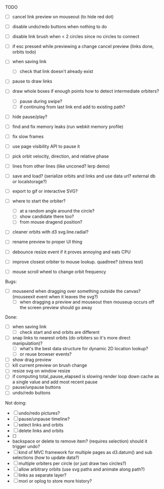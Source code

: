 TODO

 - [ ] cancel link preview on mouseout (to hide red dot)
 - [ ] disable undo/redo buttons when nothing to do
 - [ ] disable link brush when < 2 circles since no circles to connect
 - [ ] if esc pressed while previewing a change cancel preview (links done, orbits todo)
 - [ ] when saving link
   - [ ] check that link doesn't already exist
 - [ ] pause to draw links
 - [ ] draw whole boxes if enough points how to detect intermediate orbiters?
   - [ ] pause during swipe?
   - [ ] if continuing from last link end add to existing path?
 - [ ] hide pause/play?
 - [ ] find and fix memory leaks (run webkit memory profile)
 - [ ] fix slow frames
 - [ ] use page visibility API to pause it

 - [ ] pick orbit velocity, direction, and relative phase
 - [ ] lines from other lines (like unconed? lerp demo)
 - [ ] save and load? (serialize orbits and links and use data url? external db or localstorage?)
 - [ ] export to gif or interactive SVG?
 - [ ] where to start the orbiter?
   - [ ] at a random angle around the circle?
   - [ ] show candidate there too?
   - [ ] from mouse dragend position?
 - [ ] cleaner orbits with d3 svg.line.radial?
 - [ ] rename preview to proper UI thing
 - [ ] debounce resize event if it proves annoying and eats CPU
 - [ ] improve closest orbiter to mouse lookup. quadtree? (stress test)
 - [ ] mouse scroll wheel to change orbit frequency

Bugs:

 - [ ] mouseend when dragging over something outside the canvas? (mouseexit event when it leaves the svg?)
   - [ ] when dragging a preview and mouseout then mouseup occurs off the screen preview should go away

Done:

 - [ ] when saving link
   - [ ] check start and end orbits are different
 - [ ] snap links to nearest orbits (do orbiters so it's more direct manipulation)?
   - [ ] what's the best data structure for dynamic 2D location lookup?
   - [ ] or reuse browser events?
 - [ ] show drag preview
 - [ ] kill current preview on brush change
 - [ ] resize svg on window resize
 - [ ] if computing total_pause_elapsed is slowing render loop down cache as a single value and add most recent pause
 - [ ] pause/unpause buttons
 - [ ] undo/redo buttons

Not doing:

 - [ ] undo/redo pictures?
 - [ ] pause/unpause timeline?
 - [ ] select links and orbits
 - [ ] delete links and orbits
 - [ ] <li><a>backspace or delete to remove item? (requires selection) should it trigger undo?
 - [ ] kind of MVC framework for multiple pages as d3.datum() and sub selections (how to update data?)
 - [ ] multiple orbiters per circle (or just draw two circles?)
 - [ ] allow arbitrary orbits (use svg paths and animate along path?)
 - [ ] links as separate layer?
 - [ ] mori or oplog to store more history?
